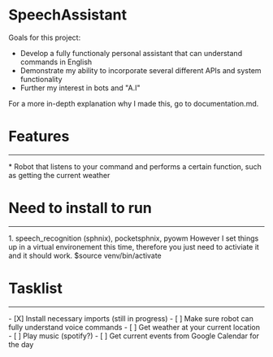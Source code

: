 # SpeechAssistant
Goals for this project: 
* Develop a fully functionaly personal assistant that can understand commands in English 
* Demonstrate my ability to incorporate several different APIs and system functionality 
* Further my interest in bots and "A.I" 

For a more in-depth explanation why I made this, go to documentation.md. 

<h1> Features </h1>
<hr>
* Robot that listens to your command and performs a certain function, such as getting the current weather

<h1> Need to install to run </h1>
<hr>
1. speech_recognition (sphnix), pocketsphnix, pyowm
However I set things up in a virtual environement this time, therefore you just need to activiate it and it should work.
$source venv/bin/activate

<h1> Tasklist </h1>
<hr>
- [X] Install necessary imports (still in progress)
- [ ] Make sure robot can fully understand voice commands 
- [ ] Get weather at your current location
- [ ] Play music (spotify?)
- [ ] Get current events from Google Calendar for the day
